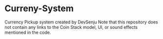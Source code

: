 # Curreny-System
Currency Pickup system created by DevSenju
Note that this repository does not contain any links to the Coin Stack model, UI, or sound effects mentioned in the code.
